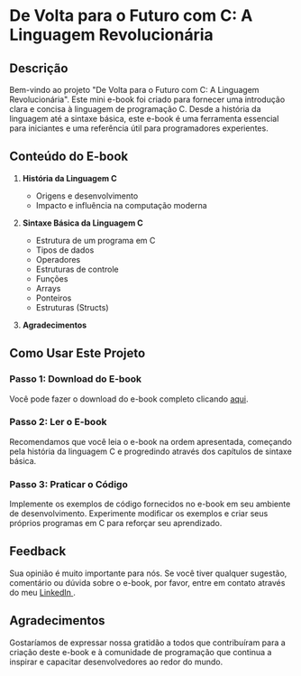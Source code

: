 # **De Volta para o Futuro com C: A Linguagem Revolucionária**

## **Descrição**

Bem-vindo ao projeto "De Volta para o Futuro com C: A Linguagem Revolucionária". Este mini e-book foi criado para fornecer uma introdução clara e concisa à linguagem de programação C. Desde a história da linguagem até a sintaxe básica, este e-book é uma ferramenta essencial para iniciantes e uma referência útil para programadores experientes.

## **Conteúdo do E-book**

1. **História da Linguagem C**
   - Origens e desenvolvimento
   - Impacto e influência na computação moderna

2. **Sintaxe Básica da Linguagem C**
   - Estrutura de um programa em C
   - Tipos de dados
   - Operadores
   - Estruturas de controle
   - Funções
   - Arrays
   - Ponteiros
   - Estruturas (Structs)

3. **Agradecimentos**

## **Como Usar Este Projeto**

### **Passo 1: Download do E-book**

Você pode fazer o download do e-book completo clicando [aqui](https://drive.google.com/file/d/1CfbSPwk0iKfTHHNWcORE38A3rEjp1DO_/view?usp=sharing).

### **Passo 2: Ler o E-book**

Recomendamos que você leia o e-book na ordem apresentada, começando pela história da linguagem C e progredindo através dos capítulos de sintaxe básica.

### **Passo 3: Praticar o Código**

Implemente os exemplos de código fornecidos no e-book em seu ambiente de desenvolvimento. Experimente modificar os exemplos e criar seus próprios programas em C para reforçar seu aprendizado.

## **Feedback**

Sua opinião é muito importante para nós. Se você tiver qualquer sugestão, comentário ou dúvida sobre o e-book, por favor, entre em contato através do meu [LinkedIn ](https://www.linkedin.com/in/gustavo-carvalho-desenvolvedor/).

## **Agradecimentos**

Gostaríamos de expressar nossa gratidão a todos que contribuíram para a criação deste e-book e à comunidade de programação que continua a inspirar e capacitar desenvolvedores ao redor do mundo.